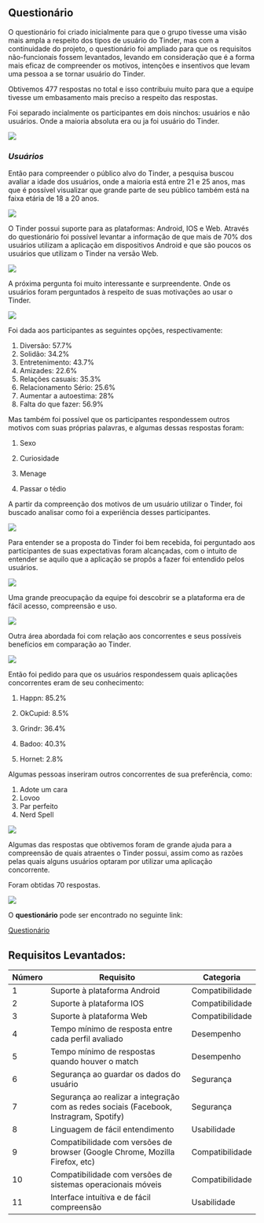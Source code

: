 ## Questionário


O questionário foi criado inicialmente para que o grupo tivesse uma visão mais ampla a respeito dos tipos de usuário do Tinder, mas com a continuidade do projeto, o questionário foi ampliado para que os requisitos não-funcionais fossem levantados, levando em consideração que é a forma mais eficaz de compreender os motivos, intenções e insentivos que levam uma pessoa a se tornar usuário do Tinder. 

Obtivemos 477 respostas no total e isso contribuiu muito para que a equipe tivesse um embasamento mais preciso a respeito das respostas.

Foi separado incialmente os participantes em dois ninchos: usuários e não usuários. Onde a maioria absoluta era ou ja foi usuário do Tinder. 



<a data-fancybox="gallery" href="/elicitacao/questionario/quest1.png"><img src="quest1.png"></a>



### *Usuários* 

Então para compreender o público alvo do Tinder, a pesquisa buscou avaliar a idade dos usuários, onde a maioria está entre 21 e 25 anos, mas que é possível visualizar que grande parte de seu público também está na faixa etária de 18 a 20 anos.

<a data-fancybox="gallery" href="quest2.png"><img src="quest2.png"></a>

O Tinder possui suporte para as plataformas: Android, IOS e Web. Através do questionário foi possível levantar a informação de que mais de 70% dos usuários utilizam a aplicação em dispositivos Android e que são poucos os usuários que utilizam o Tinder na versão Web. 

<a data-fancybox="gallery" href="quest3.png"><img src="quest3.png"></a>

A próxima pergunta foi muito interessante e surpreendente. Onde os usuários foram perguntados à respeito de suas motivações ao usar o Tinder.

<a data-fancybox="gallery" href="quest4.png"><img src="quest4.png"></a>

Foi dada aos participantes as seguintes opções, respectivamente:

1. Diversão: 57.7%
2. Solidão: 34.2%
3. Entretenimento: 43.7%
4. Amizades: 22.6%
5. Relações casuais: 35.3%
6. Relacionamento Sério: 25.6%
7. Aumentar a autoestima: 28%
8. Falta do que fazer: 56.9%

Mas também foi possível que os participantes respondessem outros motivos com suas próprias palavras, e algumas dessas respostas foram:

1. Sexo

2. Curiosidade

3. Menage

4. Passar o tédio




A partir da compreenção dos motivos de um usuário utilizar o Tinder, foi buscado analisar como foi a experiência desses participantes.  

<a data-fancybox="gallery" href="quest5.png"><img src="quest5.png"></a>



Para entender se a proposta do Tinder foi bem recebida, foi perguntado aos participantes de suas expectativas foram alcançadas, com o intuito de entender se aquilo que a aplicação se propôs a fazer foi entendido pelos usuários.

<a data-fancybox="gallery" href="quest6.png"><img src="quest6.png"></a>

Uma grande preocupação da equipe foi descobrir se a plataforma era de fácil acesso, compreensão e uso.  

<a data-fancybox="gallery" href="quest7.png"><img src="quest7.png"></a>

Outra área abordada foi com relação aos concorrentes e seus possíveis benefícios em comparação ao Tinder. 

<a data-fancybox="gallery" href="quest8.png"><img src="quest8.png"></a>

Então foi pedido para que os usuários respondessem quais aplicações concorrentes eram de seu conhecimento:

1. Happn: 85.2%

2. OkCupid: 8.5%

3. Grindr: 36.4%

4. Badoo: 40.3%

5. Hornet: 2.8%

Algumas pessoas inseriram outros concorrentes de sua preferência, como:

1. Adote um cara
2. Lovoo
3. Par perfeito
4. Nerd Spell

<a data-fancybox="gallery" href="quest9.png"><img src="quest9.png"></a>

Algumas das respostas que obtivemos foram de grande ajuda para a compreensão de quais atraentes o Tinder possui, assim como as razões pelas quais alguns usuários optaram por utilizar uma aplicação concorrente. 

Foram obtidas 70 respostas.

<a data-fancybox="gallery" href="quest10.png"><img src="quest10.png"></a>

O **questionário** pode ser encontrado no seguinte link:

[Questionário](https://goo.gl/forms/rLw9t8uCIbbEGPkF2)



## Requisitos Levantados:



| Número | Requisito                                | Categoria       |
| ------ | ---------------------------------------- | --------------- |
| 1      | Suporte à plataforma Android             | Compatibilidade |
| 2      | Suporte à plataforma IOS                 | Compatibilidade |
| 3      | Suporte à plataforma Web                 | Compatibilidade |
| 4      | Tempo mínimo de resposta entre cada perfil avaliado | Desempenho      |
| 5      | Tempo mínimo de respostas quando houver o match | Desempenho      |
| 6      | Segurança ao guardar os dados do usuário | Segurança       |
| 7      | Segurança ao realizar a integração com as redes sociais (Facebook, Instragram, Spotify) | Segurança       |
| 8      | Linguagem de fácil entendimento          | Usabilidade     |
| 9      | Compatibilidade com versões de browser (Google Chrome, Mozilla Firefox, etc) | Compatibilidade |
| 10     | Compatibilidade com versões de sistemas operacionais móveis | Compatibilidade |
| 11     | Interface intuítiva e de fácil compreensão | Usabilidade     |

